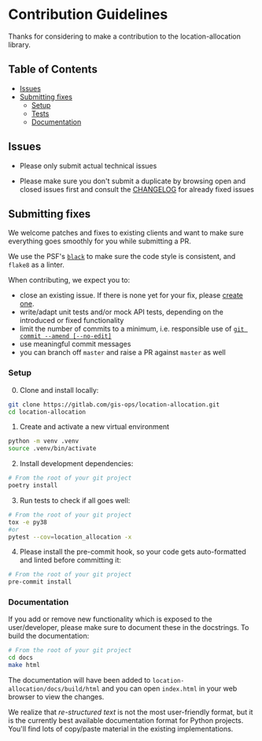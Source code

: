 # Contribution Guidelines

Thanks for considering to make a contribution to the location-allocation library.

## Table of Contents
<!-- TOC depthFrom:1 depthTo:6 withLinks:1 updateOnSave:0 orderedList:0 -->

- [Issues](#issues)
- [Submitting fixes](#submitting-fixes)
	- [Setup](#setup)
	- [Tests](#tests)
	- [Documentation](#documentation)

<!-- /TOC -->

## Issues

- Please only submit actual technical issues

- Please make sure you don't submit a duplicate by browsing open and closed issues first and consult the [CHANGELOG](https://github.com/gis-ops/location-allocation/blob/master/CHANGELOG.md) for already fixed issues

## Submitting fixes

We welcome patches and fixes to existing clients and want to make sure everything goes smoothly for you while submitting a PR.

We use the PSF's [`black`](https://github.com/psf/black) to make sure the code style is consistent, and `flake8` as a linter. 

When contributing, we expect you to:

- close an existing issue. If there is none yet for your fix, please [create one](https://github.com/gis-ops/location-allocation/issues/new).
- write/adapt unit tests and/or mock API tests, depending on the introduced or fixed functionality
- limit the number of commits to a minimum, i.e. responsible use of [`git commit --amend [--no-edit]`](https://www.atlassian.com/git/tutorials/rewriting-history#git-commit--amend)
- use meaningful commit messages
- you can branch off `master` and raise a PR against `master` as well

### Setup

0. Clone and install locally:

```bash
git clone https://gitlab.com/gis-ops/location-allocation.git
cd location-allocation
```

1. Create and activate a new virtual environment

```bash
python -m venv .venv
source .venv/bin/activate
```

2. Install development dependencies:
```bash
# From the root of your git project
poetry install
```

3. Run tests to check if all goes well:
```bash
# From the root of your git project
tox -e py38
#or
pytest --cov=location_allocation -x
```

4. Please install the pre-commit hook, so your code gets auto-formatted and linted before committing it:
```bash
# From the root of your git project
pre-commit install
```

### Documentation

If you add or remove new functionality which is exposed to the user/developer, please make sure to document these in the
docstrings. To build the documentation:

```bash
# From the root of your git project
cd docs
make html
```

The documentation will have been added to `location-allocation/docs/build/html` and you can open `index.html` in your web browser to view the changes. 

We realize that *re-structured text* is not the most user-friendly format, but it is the currently best available
documentation format for Python projects. You'll find lots of copy/paste material in the existing implementations.